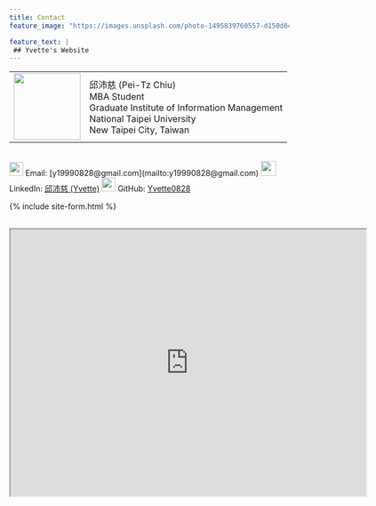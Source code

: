 ```yaml
---
title: Contact
feature_image: "https://images.unsplash.com/photo-1495839760557-d150d64b4469?ixlib=rb-1.2.1&ixid=MnwxMjA3fDB8MHxwaG90by1wYWdlfHx8fGVufDB8fHx8&auto=format&fit=crop&w=2070&q=80"

feature_text: |
 ## Yvette's Website
---
```

<!-- https://picsum.photos/1300/400?image=989 -->

<html>
    <table style="margin-left: auto; margin-right: auto;">
        <tr>
            <td>
                <!--左侧内容-->
             <img src="https://i.imgur.com/hvJ6f1j.jpg" width="120">
            </td>
            <td>
                <!--右侧内容-->
             邱沛慈 (Pei-Tz Chiu)   
             <br>MBA Student
             <br>Graduate Institute of Information Management
             <br>National Taipei University
             <br>New Taipei City, Taiwan   
            </td>
        </tr>
    </table>
</html>   


<!-- 邱沛慈 (Pei-Tz Chiu)   
MBA Student   
Graduate Institute of Information Management   
National Taipei University   
New Taipei City, Taiwan    -->
    
<br>
<img src="https://i.imgur.com/IvOarY8.png" width="25" height="25">
Email: [y19990828@gmail.com](mailto:y19990828@gmail.com)   

<img src="https://i.imgur.com/kDsgxkS.png" width="27" height="27">
LinkedIn: <a href="https://www.linkedin.com/in/%E6%B2%9B%E6%85%88-%E9%82%B1-14ba29227/" target="_blank">邱沛慈 (Yvette)</a>   

<img src="https://i.imgur.com/FvDYD7e.png" width="25" height="25">
GitHub: <a href="https://github.com/Yvette0828" target="_blank">Yvette0828</a>   

<!-- <h6>Contact Form</h6>     -->
{% include site-form.html %}   

<br>

<!-- {% include map.html id="1TDsvauiM-_EXUg4B-oMeXIctedfRpvM" title="National Taipei University" %} -->
<iframe src="https://www.google.com/maps/d/u/0/embed?mid=1TDsvauiM-_EXUg4B-oMeXIctedfRpvM&ehbc=2E312F&hl=en" width="640" height="480"></iframe>

